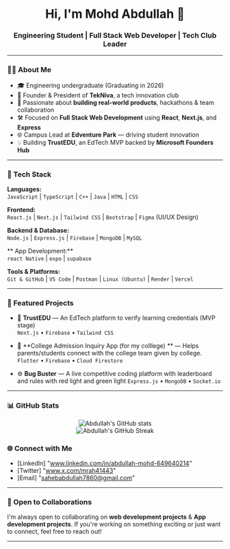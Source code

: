 
<h1 align="center">Hi, I'm Mohd Abdullah 👋</h1>
<h3 align="center">Engineering Student | Full Stack Web Developer | Tech Club Leader</h3>

---

### 👨‍💻 About Me

- 🎓 Engineering undergraduate (Graduating in 2026)
- 🚀 Founder & President of **TekNiva**, a tech innovation club
- 🧠 Passionate about **building real-world products**, hackathons & team collaboration
- 🛠️ Focused on **Full Stack Web Development** using **React**, **Next.js**, and **Express**
- 🌐 Campus Lead at **Edventure Park** — driving student innovation
- 💡 Building **TrustEDU**, an EdTech MVP backed by **Microsoft Founders Hub**

---

### 🧰 Tech Stack

**Languages:**  
`JavaScript` | `TypeScript` | `C++` | `Java` | `HTML` | `CSS`

**Frontend:**  
`React.js` | `Next.js` | `Tailwind CSS` | `Bootstrap` | `Figma` (UI/UX Design)

**Backend & Database:**  
`Node.js` | `Express.js` | `Firebase` | `MongoDB` | `MySQL`

** App Development:**  
`react Native` | `expo` | `supabase` 

**Tools & Platforms:**  
`Git & GitHub` | `VS Code` | `Postman` | `Linux (Ubuntu)` | `Render` | `Vercel`

---

### 📌 Featured Projects

- 🔐 **TrustEDU** — An EdTech platform to verify learning credentials (MVP stage)  
  `Next.js` • `Firebase` • `Tailwind CSS`

- 🏫 **College Admission Inquiry App (for my colllege) ** — Helps parents/students connect with the college team given by college. 
  `Flutter` • `Firebase` • `Cloud Firestore`

- ⚙️ **Bug Buster** — A live competitive coding platform with leaderboard and rules with red light and green light
  `Express.js` • `MongoDB` • `Socket.io`

---

### 📊 GitHub Stats

<p align="center">
  <img src="https://github-readme-stats.vercel.app/api?username=AbdullahTheDev-buildit&show_icons=true&theme=github_dark" alt="Abdullah's GitHub stats" />
  <br />
  <img src="https://github-readme-streak-stats.herokuapp.com/?user=AbdullahTheDev-buildit&theme=github-dark" alt="Abdullah's GitHub Streak" />
</p>

### 🌐 Connect with Me

- [LinkedIn] "www.linkedin.com/in/abdullah-mohd-649640214"
- [Twitter] "www.x.com/mrah41443"
- [Email] "sahebabdullah7860@gmail.com"

---

### 🤝 Open to Collaborations
I'm always open to collaborating on **web development projects** & **App development projects**. If you're working on something exciting or just want to connect, feel free to reach out!

---
